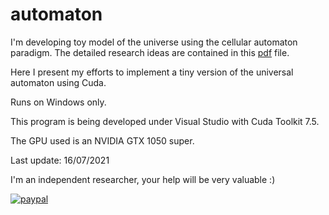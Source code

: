 # automaton
I'm developing toy model of the universe using the cellular automaton paradigm. The detailed research ideas are contained in this <A HREF="https://zenodo.org/record/5070295#.YPGLDD2SmM8">pdf</A> file.

Here I present my efforts to implement a tiny version of the universal automaton using Cuda.

Runs on Windows only.

This program is being developed under Visual Studio with Cuda Toolkit 7.5.

The GPU used is an NVIDIA GTX 1050 super.

Last update: 16/07/2021


I'm an independent researcher, your help will be very valuable :)

[![paypal](https://www.paypalobjects.com/en_US/i/btn/btn_donateCC_LG.gif)](https://www.paypal.com/donate?business=CHS2QRBFLQEFU&no_recurring=1&item_name=Independent+research.&currency_code=USD)
